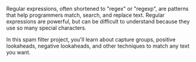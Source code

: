 Regular expressions, often shortened to "regex" or "regexp", are patterns that
help programmers match, search, and replace text. Regular expressions are
powerful, but can be difficult to understand because they use so many special
characters.

In this spam filter project, you'll learn about capture groups, positive
lookaheads, negative lookaheads, and other techniques to match any text you
want.